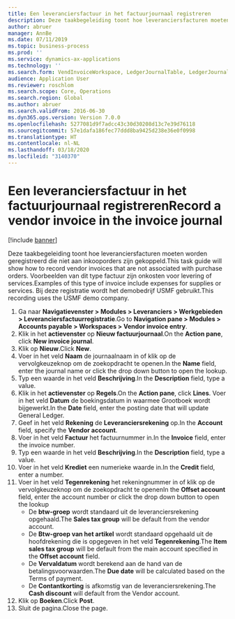 ```yaml
---
title: Een leveranciersfactuur in het factuurjournaal registreren
description: Deze taakbegeleiding toont hoe leveranciersfacturen moeten worden geregistreerd die niet aan inkooporders zijn gekoppeld.
author: abruer
manager: AnnBe
ms.date: 07/11/2019
ms.topic: business-process
ms.prod: ''
ms.service: dynamics-ax-applications
ms.technology: ''
ms.search.form: VendInvoiceWorkspace, LedgerJournalTable, LedgerJournalTransVendInvoice
audience: Application User
ms.reviewer: roschlom
ms.search.scope: Core, Operations
ms.search.region: Global
ms.author: abruer
ms.search.validFrom: 2016-06-30
ms.dyn365.ops.version: Version 7.0.0
ms.openlocfilehash: 5277081d9f7adcc43c30d30208d13c7e39d76118
ms.sourcegitcommit: 57e1dafa186fec77ddd8ba9425d238e36e0f0998
ms.translationtype: HT
ms.contentlocale: nl-NL
ms.lasthandoff: 03/18/2020
ms.locfileid: "3140370"
---
```

# <a name="record-a-vendor-invoice-in-the-invoice-journal"></a><span data-ttu-id="86c06-103">Een leveranciersfactuur in het factuurjournaal registreren</span><span class="sxs-lookup"><span data-stu-id="86c06-103">Record a vendor invoice in the invoice journal</span></span>

[!include [banner](../../includes/banner.md)]

<span data-ttu-id="86c06-104">Deze taakbegeleiding toont hoe leveranciersfacturen moeten worden geregistreerd die niet aan inkooporders zijn gekoppeld.</span><span class="sxs-lookup"><span data-stu-id="86c06-104">This task guide will show how to record vendor invoices that are not associated with purchase orders.</span></span> <span data-ttu-id="86c06-105">Voorbeelden van dit type factuur zijn onkosten voor levering of services.</span><span class="sxs-lookup"><span data-stu-id="86c06-105">Examples of this type of invoice include expenses for supplies or services.</span></span>  <span data-ttu-id="86c06-106">Bij deze registratie wordt het demobedrijf USMF gebruikt.</span><span class="sxs-lookup"><span data-stu-id="86c06-106">This recording uses the USMF demo company.</span></span>

1. <span data-ttu-id="86c06-107">Ga naar **Navigatievenster > Modules > Leveranciers > Werkgebieden > Leveranciersfactuurregistratie**.</span><span class="sxs-lookup"><span data-stu-id="86c06-107">Go to **Navigation pane > Modules > Accounts payable > Workspaces > Vendor invoice entry**.</span></span>
2. <span data-ttu-id="86c06-108">Klik in het **actievenster** op **Nieuw factuurjournaal**.</span><span class="sxs-lookup"><span data-stu-id="86c06-108">On the **Action pane**, click **New invoice journal**.</span></span>
3. <span data-ttu-id="86c06-109">Klik op **Nieuw**.</span><span class="sxs-lookup"><span data-stu-id="86c06-109">Click **New**.</span></span>
4. <span data-ttu-id="86c06-110">Voer in het veld **Naam** de journaalnaam in of klik op de vervolgkeuzeknop om de zoekopdracht te openen.</span><span class="sxs-lookup"><span data-stu-id="86c06-110">In the **Name** field, enter the journal name or click the drop down button to open the lookup.</span></span>
5. <span data-ttu-id="86c06-111">Typ een waarde in het veld **Beschrijving**.</span><span class="sxs-lookup"><span data-stu-id="86c06-111">In the **Description** field, type a value.</span></span>
6. <span data-ttu-id="86c06-112">Klik in het **actievenster** op **Regels**.</span><span class="sxs-lookup"><span data-stu-id="86c06-112">On the **Action pane**, click **Lines**.</span></span> <span data-ttu-id="86c06-113">Voer in het veld **Datum** de boekingsdatum in waarmee Grootboek wordt bijgewerkt.</span><span class="sxs-lookup"><span data-stu-id="86c06-113">In the **Date** field, enter the posting date that will update General Ledger.</span></span>  
7. <span data-ttu-id="86c06-114">Geef in het veld **Rekening** de **Leveranciersrekening** op.</span><span class="sxs-lookup"><span data-stu-id="86c06-114">In the **Account** field, specify the **Vendor account**.</span></span>
8. <span data-ttu-id="86c06-115">Voer in het veld **Factuur** het factuurnummer in.</span><span class="sxs-lookup"><span data-stu-id="86c06-115">In the **Invoice** field, enter the invoice number.</span></span>
9. <span data-ttu-id="86c06-116">Typ een waarde in het veld **Beschrijving**.</span><span class="sxs-lookup"><span data-stu-id="86c06-116">In the **Description** field, type a value.</span></span>
10. <span data-ttu-id="86c06-117">Voer in het veld **Krediet** een numerieke waarde in.</span><span class="sxs-lookup"><span data-stu-id="86c06-117">In the **Credit** field, enter a number.</span></span>
11. <span data-ttu-id="86c06-118">Voer in het veld **Tegenrekening** het rekeningnummer in of klik op de vervolgkeuzeknop om de zoekopdracht te openen</span><span class="sxs-lookup"><span data-stu-id="86c06-118">In the **Offset account** field, enter the account number or click the drop down button to open the lookup</span></span>
    * <span data-ttu-id="86c06-119">De **btw-groep** wordt standaard uit de leveranciersrekening opgehaald.</span><span class="sxs-lookup"><span data-stu-id="86c06-119">The **Sales tax group** will be default from the vendor account.</span></span>  
    * <span data-ttu-id="86c06-120">De **Btw-groep van het artikel** wordt standaard opgehaald uit de hoofdrekening die is opgegeven in het veld **Tegenrekening**.</span><span class="sxs-lookup"><span data-stu-id="86c06-120">The **Item sales tax group** will be default from the main account specified in the **Offset account** field.</span></span>  
    * <span data-ttu-id="86c06-121">De **Vervaldatum** wordt berekend aan de hand van de betalingsvoorwaarden.</span><span class="sxs-lookup"><span data-stu-id="86c06-121">The **Due date** will be calculated based on the Terms of payment.</span></span>  
    * <span data-ttu-id="86c06-122">De **Contantkorting** is afkomstig van de leveranciersrekening.</span><span class="sxs-lookup"><span data-stu-id="86c06-122">The **Cash discount** will default from the Vendor account.</span></span>  
12. <span data-ttu-id="86c06-123">Klik op **Boeken**.</span><span class="sxs-lookup"><span data-stu-id="86c06-123">Click **Post**.</span></span>
13. <span data-ttu-id="86c06-124">Sluit de pagina.</span><span class="sxs-lookup"><span data-stu-id="86c06-124">Close the page.</span></span>

